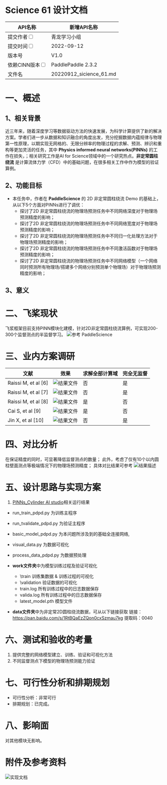 # Science 61 设计文档

| API名称                                                      | 新增API名称                 |
| ------------------------------------------------------------ | --------------------------- |
| 提交作者<input type="checkbox" class="rowselector hidden">   | 青龙学习小组                |
| 提交时间<input type="checkbox" class="rowselector hidden">   | 2022-09-12                  |
| 版本号                                                       | V1.0                        |
| 依赖CINN版本<input type="checkbox" class="rowselector hidden"> | PaddlePaddle 2.3.2          |
| 文件名                                                       | 20220912_sicience_61.md<br> |

# 一、概述

## 1、相关背景

近三年来，随着深度学习等数据驱动方法的快速发展，为科学计算提供了新的解决方案。学者们进一步从数据和知识融合的角度出发，充分挖掘数据内蕴规律与物理第一性原理，以期实现无网格的、无限分辨率的物理过程的求解、预测、辨识和重构等更加灵活的任务，其中 **Physics informed neural networks(PINNs)** 的工作在损失，；相关研究工作是AI for Science领域中的一个研究热点。**非定常圆柱绕流** 是计算流体力学（CFD）中的基础问题，在很多相关工作中作为模型的验证算例。


## 2、功能目标

- 本任务中，作者在 **PaddleScience** 的 2D 非定常圆柱绕流 Demo 的基础上，从以下5个方面对PINNs进行了调优：
  - 探讨了2D 非定常圆柱绕流的物理场预测任务中不同网络深度对于物理场预测精度的影响；
  - 探讨了2D 非定常圆柱绕流的物理场预测任务中不同网络宽度对于物理场预测精度的影响；
  - 探讨了2D 非定常圆柱绕流的物理场预测任务中不同归一化处理方法对于物理场预测精度的影响；
  - 探讨了2D 非定常圆柱绕流的物理场预测任务中不同激活函数对于物理场预测精度的影响；
  - 探讨了2D 非定常圆柱绕流的物理场预测任务中不同网络模型（一个网络同时预测所有物理场/搭建多个网络分别预测单个物理场）对于物理场预测精度的影响；


## 3、意义


# 二、飞桨现状

飞浆框架目前支持PINN模块化建模，针对2D非定常圆柱绕流算例，可实现200-300个监督测点的半监督学习。
![参考 PaddleScience](https://github.com/PaddlePaddle/PaddleScience/tree/develop/examples/cylinder/2d_unsteady_continuous)

# 三、业内方案调研

| 文献                   | 效果                                                         | 求解全部计算域 | 完全无监督 |
| ---------------------- | ------------------------------------------------------------ | -------------- | ---------- |
| Raissi M, et al    [6] | ![结果文件](https://github.com/tianshao1992/PINNs_Cylinder/tree/main/figs_for_md/paper6.png) | 否             | 是         |
| Raissi M, et al    [7] | ![结果文件]([figs_for_md](https://github.com/tianshao1992/PINNs_Cylinder/tree/main/figs_for_md)/paper7.png) | 否             | 是         |
| Raissi M, et al    [8] | ![结果文件]([figs_for_md](https://github.com/tianshao1992/PINNs_Cylinder/tree/main/figs_for_md)/paper8.png) | 是             | 否         |
| Cai S, et al    [9]    | ![结果文件]([figs_for_md](https://github.com/tianshao1992/PINNs_Cylinder/tree/main/figs_for_md)/paper9.png) | 是             | 否         |
| Jin X, et al    [10]   | ![结果文件]([figs_for_md](https://github.com/tianshao1992/PINNs_Cylinder/tree/main/figs_for_md)/paper10.png) | 否             | 是         |

# 四、对比分析

在保证精度的同时，可显著降低监督测点的数量；
此外，考虑了仅有10个以内圆柱壁面测点等极端情况下的物理场预测精度；
具体对比结果可参考 ![结果描述](https://github.com/JxingLi/PINNs_Cylinder)

# 五、设计思路与实现方案

1. [PINNs_Cylinder AI studio](https://aistudio.baidu.com/aistudio/projectdetail/4529544)相关运行结果

  - run_train_pdpd.py   为训练主程序
  - run_tvalidate_pdpd.py  为验证主程序
  - basic_model_pdpd.py  为本问题所涉及到的基础全连接网络,
  - visual_data.py  为数据可视化
  - process_data_pdpd.py  为数据预处理

  - **work文件夹**中为模型训练过程及验证可视化
    - \train  训练集数据 & 训练过程的可视化
    - \validation 验证数据的可视化
    - train.log 所有训练过程中的日志数据保存
    - valida.log 所有训练过程中的日志数据保存
    - latest_model.pth 模型文件

  - **data文件夹**中为非定常2D圆柱绕流数据，可从以下链接获取
链接：https://pan.baidu.com/s/1RtBQaEzZQon0cxSzmau7kg 
提取码：0040

# 六、测试和验收的考量

1. 提供完整的网络模型建立、训练、验证和可视化方法
2. 不同监督测点下模型的物理场预测能力验证


# 七、可行性分析和排期规划

- 可行性分析：非常可行
- 排期规划：已完成。

# 八、影响面

对其他模块无影响。

# 附件及参考资料

![实现文档](https://github.com/JxingLi/PINNs_Cylinder)
